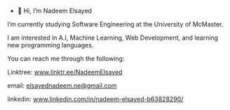 - 👋 Hi, I’m Nadeem Elsayed

I’m currently studying Software Engineering at the University of McMaster.

I am interested in A.I, Machine Learning, Web Development, and learning new programming languages.

You can reach me through the following:

Linktree: www.linktr.ee/NadeemElsayed

email: elsayednadeem.ne@gmail.com

linkedin: www.linkedin.com/in/nadeem-elsayed-b63828290/

